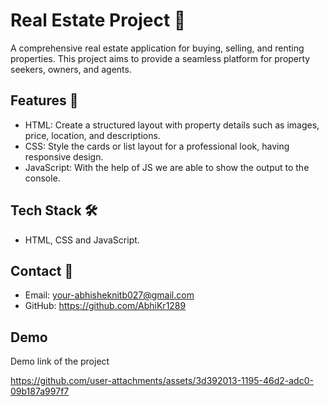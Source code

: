 
# Real Estate Project 🏡

A comprehensive real estate application for buying, selling, and renting properties. This project aims to provide a seamless platform for property seekers, owners, and agents.



## Features 🚀

- HTML: Create a structured layout with property details such as images, price, location, and descriptions.
- CSS: Style the cards or list layout for a professional look, having responsive design.
- JavaScript: With the help of JS we are able to show the output to the console.


## Tech Stack 🛠️

- HTML, CSS and JavaScript.
## Contact 📧
- Email: your-abhisheknitb027@gmail.com
- GitHub: https://github.com/AbhiKr1289


## Demo

Demo link of the project

https://github.com/user-attachments/assets/3d392013-1195-46d2-adc0-09b187a997f7
